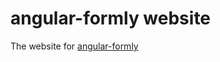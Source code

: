 # angular-formly website

The website for [angular-formly](https://github.com/formly-js/angular-formly)

